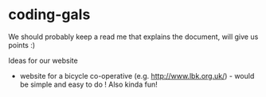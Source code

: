 # coding-gals


We should probably keep a read me that explains the document, will give us points :)

Ideas for our website

- website for a bicycle co-operative (e.g. http://www.lbk.org.uk/) - would be simple and easy to do ! Also kinda fun!
